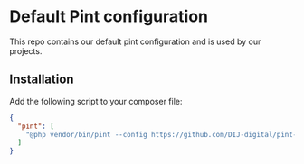 # Default Pint configuration

This repo contains our default pint configuration and is used by our projects.

## Installation

Add the following script to your composer file:

```json
{
  "pint": [
    "@php vendor/bin/pint --config https://github.com/DIJ-digital/pint-config/blob/main/pint.json"
  ]
}
```
